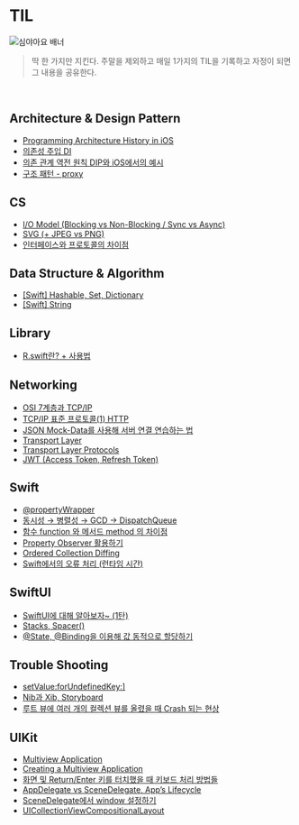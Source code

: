 # TIL

![심야아요 배너](https://user-images.githubusercontent.com/61109660/167799338-ab43eea4-8396-4f9b-be2f-99c57d9b2982.png)
> 딱 한 가지만 지킨다. 주말을 제외하고 매일 1가지의 TIL을 기록하고 자정이 되면 그 내용을 공유한다.

<br/>

## Architecture & Design Pattern
- [Programming Architecture History in iOS](https://github.com/EunHee-Jeong/TIL/issues/5)
- [의존성 주입 DI](https://github.com/EunHee-Jeong/TIL/issues/20)
- [의존 관계 역전 원칙 DIP와 iOS에서의 예시](https://github.com/EunHee-Jeong/TIL/issues/21)
- [구조 패턴 - proxy](https://github.com/EunHee-Jeong/TIL/issues/33)

## CS
- [I/O Model (Blocking vs Non-Blocking / Sync vs Async)](https://github.com/EunHee-Jeong/TIL/issues/1)
- [SVG (+ JPEG vs PNG)](https://github.com/EunHee-Jeong/TIL/issues/23)
- [인터페이스와 프로토콜의 차이점](https://github.com/EunHee-Jeong/TIL/issues/36)

## Data Structure & Algorithm
- [[Swift] Hashable, Set, Dictionary](https://osoomoovo.tistory.com/215)
- [[Swift] String](https://github.com/EunHee-Jeong/TIL/issues/4)

## Library
- [R.swift란? + 사용법](https://github.com/EunHee-Jeong/TIL/issues/45)

## Networking
- [OSI 7계층과 TCP/IP](https://github.com/EunHee-Jeong/TIL/issues/32)
- [TCP/IP 표준 프로토콜(1) HTTP](https://github.com/EunHee-Jeong/TIL/issues/31)
- [JSON Mock-Data를 사용해 서버 연결 연습하는 법](https://github.com/EunHee-Jeong/TIL/issues/2)
- [Transport Layer](https://shy-week-7ba.notion.site/23-Introduction-to-Transport-Layer-c787328776a5498e8a7ced52937d5acf)
- [Transport Layer Protocols](https://shy-week-7ba.notion.site/24-Transport-Layer-Protocols-25de6336c75149ed8c5099105ecac0af)
- [JWT (Access Token, Refresh Token)](https://github.com/EunHee-Jeong/TIL/issues/34)

## Swift
- [@propertyWrapper](https://github.com/EunHee-Jeong/TIL/issues/15)
- [동시성 → 병렬성 → GCD → DispatchQueue](https://github.com/EunHee-Jeong/TIL/issues/26)
- [함수 function 와 메서드 method 의 차이점](https://github.com/EunHee-Jeong/TIL/issues/38)
- [Property Observer 활용하기](https://github.com/EunHee-Jeong/TIL/issues/39)
- [Ordered Collection Diffing](https://github.com/EunHee-Jeong/TIL/issues/40)
- [Swift에서의 오류 처리 (런타임 시간)](https://github.com/EunHee-Jeong/TIL/issues/44)

## SwiftUI
- [SwiftUI에 대해 알아보자~ (1탄)](https://github.com/EunHee-Jeong/TIL/issues/14)
- [Stacks, Spacer()](https://github.com/EunHee-Jeong/TIL/issues/18)
- [@State, @Binding을 이용해 값 동적으로 할당하기](https://github.com/EunHee-Jeong/TIL/issues/19)

## Trouble Shooting
- [setValue:forUndefinedKey:\]](https://github.com/EunHee-Jeong/TIL/issues/13)
- [Nib과 Xib, Storyboard](https://github.com/EunHee-Jeong/TIL/issues/11)
- [루트 뷰에 여러 개의 컬렉션 뷰를 올렸을 때 Crash 되는 현상](https://github.com/EunHee-Jeong/TIL/issues/16)

## UIKit
- [Multiview Application](https://github.com/EunHee-Jeong/TIL/issues/27)
- [Creating a Multiview Application](https://github.com/EunHee-Jeong/TIL/issues/28)
- [화면 및 Return/Enter 키를 터치했을 때 키보드 처리 방법들](https://github.com/EunHee-Jeong/TIL/issues/29)
- [AppDelegate vs SceneDelegate, App’s Lifecycle](https://github.com/EunHee-Jeong/TIL/issues/41)
- [SceneDelegate에서 window 설정하기](https://github.com/EunHee-Jeong/TIL/issues/42)
- [UICollectionViewCompositionalLayout](https://github.com/EunHee-Jeong/TIL/issues/43)
